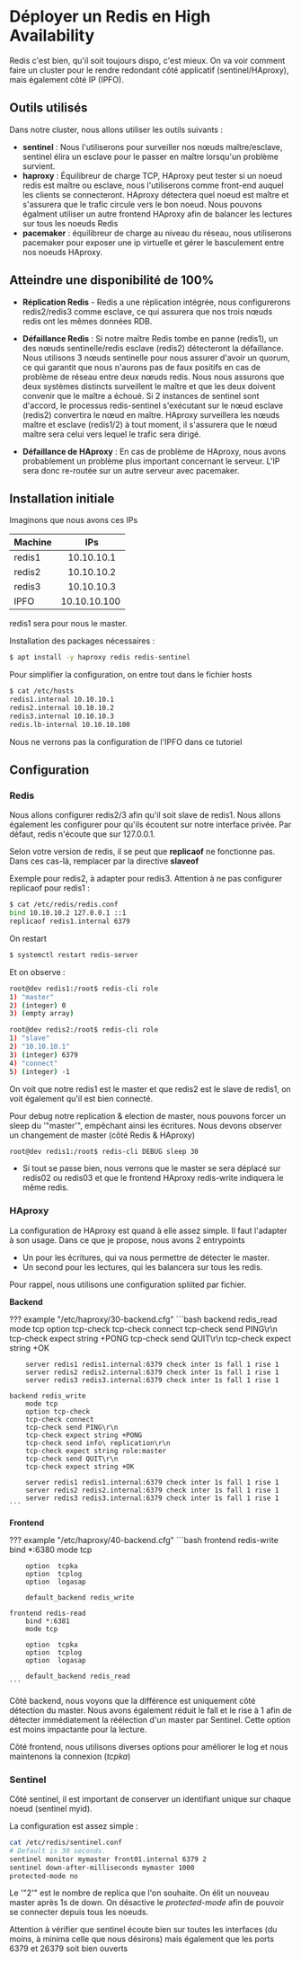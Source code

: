 # Déployer un Redis en High Availability

Redis c'est bien, qu'il soit toujours dispo, c'est mieux. On va voir
comment faire un cluster pour le rendre redondant côté applicatif
(sentinel/HAproxy), mais également côté IP (IPFO).

## Outils utilisés

Dans notre cluster, nous allons utiliser les outils suivants :

  * **sentinel** : Nous l'utiliserons pour surveiller nos nœuds
    maître/esclave, sentinel élira un esclave pour le passer en maître
    lorsqu'un problème survient.
  * **haproxy** : Équilibreur de charge TCP, HAproxy peut tester si un
    noeud redis est maître ou esclave, nous l'utiliserons comme
    front-end auquel les clients se connecteront. HAproxy détectera quel
    noeud est maître et s'assurera que le trafic circule vers le bon
    noeud. Nous pouvons égalment utiliser un autre frontend HAproxy afin
    de balancer les lectures sur tous les noeuds Redis
  * **pacemaker** : équilibreur de charge au niveau du réseau, nous
    utiliserons pacemaker pour exposer une ip virtuelle et gérer le
    basculement entre nos noeuds HAproxy.

## Atteindre une disponibilité de 100%

  * **Réplication Redis** - Redis a une réplication intégrée, nous
    configurerons redis2/redis3 comme esclave, ce qui assurera que nos
    trois nœuds redis ont les mêmes données RDB.

  * **Défaillance Redis** : Si notre maître Redis tombe en panne
    (redis1), un des nœuds sentinelle/redis esclave (redis2) détecteront
    la défaillance. Nous utilisons 3 nœuds sentinelle pour nous assurer
    d'avoir un quorum, ce qui garantit que nous n'aurons pas de faux
    positifs en cas de problème de réseau entre deux nœuds redis. Nous
    nous assurons que deux systèmes distincts surveillent le maître et
    que les deux doivent convenir que le maître a échoué. Si 2 instances
    de sentinel sont d'accord, le processus redis-sentinel s'exécutant
    sur le nœud esclave (redis2) convertira le nœud en maître. HAproxy
    surveillera les nœuds maître et esclave (redis1/2) à tout moment, il
    s'assurera que le nœud maître sera celui vers lequel le trafic sera
    dirigé.

  * **Défaillance de HAproxy** : En cas de problème de HAproxy, nous
    avons probablement un problème plus important concernant le serveur.
    L'IP sera donc re-routée sur un autre serveur avec pacemaker.

## Installation initiale

Imaginons que nous avons ces IPs

|  Machine |   IPs         |
|----------|:-------------:|
|  redis1  |   10.10.10.1  |
|  redis2  |   10.10.10.2  |
|  redis3  |   10.10.10.3  |
|  IPFO    | 10.10.10.100  |

redis1 sera pour nous le master.

Installation des packages nécessaires :

```bash
$ apt install -y haproxy redis redis-sentinel
```

Pour simplifier la configuration, on entre tout dans le fichier hosts

```bash
$ cat /etc/hosts
redis1.internal 10.10.10.1
redis2.internal 10.10.10.2
redis3.internal 10.10.10.3
redis.lb-internal 10.10.10.100
```

Nous ne verrons pas la configuration de l'IPFO dans ce tutoriel

## Configuration

### Redis

Nous allons configurer redis2/3 afin qu'il soit slave de redis1. Nous
allons également les configurer pour qu'ils écoutent sur notre
interface privée. Par défaut, redis n'écoute que sur 127.0.0.1.

Selon votre version de redis, il se peut que **replicaof** ne fonctionne
pas. Dans ces cas-là, remplacer par la directive **slaveof**

Exemple pour redis2, à adapter pour redis3. Attention à ne pas
configurer replicaof pour redis1 :

```bash
$ cat /etc/redis/redis.conf
bind 10.10.10.2 127.0.0.1 ::1
replicaof redis1.internal 6379
```

On restart

```bash
$ systemctl restart redis-server
```

Et on observe :

```bash
root@dev redis1:/root$ redis-cli role
1) "master"
2) (integer) 0
3) (empty array)

root@dev redis2:/root$ redis-cli role
1) "slave"
2) "10.10.10.1"
3) (integer) 6379
4) "connect"
5) (integer) -1
```

On voit que notre redis1 est le master et que redis2 est le slave de
redis1, on voit également qu'il est bien connecté.

Pour debug notre replication & election de master, nous pouvons forcer
un sleep du '"master'", empêchant ainsi les écritures. Nous devons
observer un changement de master (côté Redis & HAproxy)

```bash
root@dev redis1:/root$ redis-cli DEBUG sleep 30
```

  * Si tout se passe bien, nous verrons que le master se sera déplacé
    sur redis02 ou redis03 et que le frontend HAproxy redis-write
    indiquera le même redis.

### HAproxy

La configuration de HAproxy est quand à elle assez simple. Il faut
l'adapter à son usage. Dans ce que je propose, nous avons 2 entrypoints

  * Un pour les écritures, qui va nous permettre de détecter le master.
  * Un second pour les lectures, qui les balancera sur tous les redis.

Pour rappel, nous utilisons une configuration spliited par fichier.

**Backend**

??? example "/etc/haproxy/30-backend.cfg"
	```bash
	backend redis_read
		mode tcp
		option tcp-check
		tcp-check connect
		tcp-check send PING\r\n
		tcp-check expect string +PONG
		tcp-check send QUIT\r\n
		tcp-check expect string +OK

		server redis1 redis1.internal:6379 check inter 1s fall 1 rise 1
		server redis2 redis2.internal:6379 check inter 1s fall 1 rise 1
		server redis3 redis3.internal:6379 check inter 1s fall 1 rise 1

	backend redis_write
		mode tcp
		option tcp-check
		tcp-check connect
		tcp-check send PING\r\n
		tcp-check expect string +PONG
		tcp-check send info\ replication\r\n
		tcp-check expect string role:master
		tcp-check send QUIT\r\n
		tcp-check expect string +OK

		server redis1 redis1.internal:6379 check inter 1s fall 1 rise 1
		server redis2 redis2.internal:6379 check inter 1s fall 1 rise 1
		server redis3 redis3.internal:6379 check inter 1s fall 1 rise 1
	```

**Frontend**

??? example "/etc/haproxy/40-backend.cfg"
	```bash
    frontend redis-write
        bind *:6380
        mode tcp

        option  tcpka
        option  tcplog
        option  logasap

        default_backend redis_write

    frontend redis-read
        bind *:6381
        mode tcp

        option  tcpka
        option  tcplog
        option  logasap

        default_backend redis_read
	```

Côté backend, nous voyons que la différence est uniquement côté
détection du master. Nous avons également réduit le fall et le rise à 1
afin de détecter immédiatement la réélection d'un master par Sentinel.
Cette option est moins impactante pour la lecture.

Côté frontend, nous utilisons diverses options pour améliorer le log et
nous maintenons la connexion (*tcpka*)

### Sentinel

Côté sentinel, il est important de conserver un identifiant unique sur
chaque noeud (sentinel myid).

La configuration est assez simple :

```bash
cat /etc/redis/sentinel.conf
# Default is 30 seconds.
sentinel monitor mymaster front01.internal 6379 2
sentinel down-after-milliseconds mymaster 1000
protected-mode no
```

Le '"2'" est le nombre de replica que l'on souhaite. On élit un nouveau
master après 1s de down. On désactive le *protected-mode* afin de
pouvoir se connecter depuis tous les noeuds.

Attention à vérifier que sentinel écoute bien sur toutes les interfaces
(du moins, à minima celle que nous désirons) mais également que les
ports 6379 et 26379 soit bien ouverts

